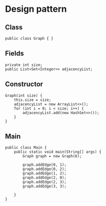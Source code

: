 # Design pattern

## Class
```
public class Graph { }
```

## Fields
```
private int size;
public List<Set<Integer>> adjacencyList;
```

## Constructor
```
Graph(int size) {
    this.size = size;
    adjacencyList = new ArrayList<>();
    for (int i = 0; i < size; i++) {
        adjacencyList.add(new HashSet<>());
    }
}
```


## Main
```
public class Main {
    public static void main(String[] args) {
        Graph graph = new Graph(6);

        graph.addEdge(0, 1);
        graph.addEdge(0, 2);
        graph.addEdge(1, 2);
        graph.addEdge(2, 0);
        graph.addEdge(2, 3);
        graph.addEdge(3, 3);

    }
}
```
